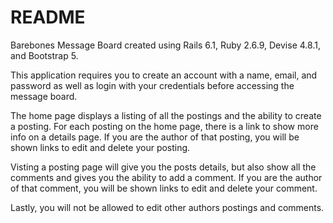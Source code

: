 # README

Barebones Message Board created using Rails 6.1, Ruby 2.6.9, Devise 4.8.1, and Bootstrap 5.

This application requires you to create an account with a name, email, and password as well as login with your 
credentials before accessing the message board.

The home page displays a listing of all the postings and the ability to create a posting. For each posting on the home 
page, there is a link to show more info on a details page. If you are the author of that posting, you will be shown links
 to edit and delete your posting.

Visting a posting page will give you the posts details, but also show all the comments and gives you the ability to add
 a comment. If you are the author of that comment, you will be shown links to edit and delete your comment.
 
Lastly, you will not be allowed to edit other authors postings and comments.

